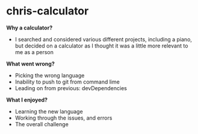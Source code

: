 # chris-calculator

**Why a calculator?**
- I searched and considered various different projects, including a piano, but decided on a calculator as I thought it was a little more relevant to me as a person

**What went wrong?**
- Picking the wrong language
- Inability to push to git from command lime
- Leading on from previous: devDependencies

**What I enjoyed?**
- Learning the new language
- Working through the issues, and errors
- The overall challenge
